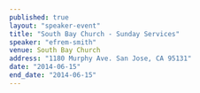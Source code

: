 ```yaml
---
published: true
layout: "speaker-event"
title: "South Bay Church - Sunday Services"
speaker: "efrem-smith"
venue: South Bay Church
address: "1180 Murphy Ave. San Jose, CA 95131"
date: "2014-06-15"
end_date: "2014-06-15"
---
```



